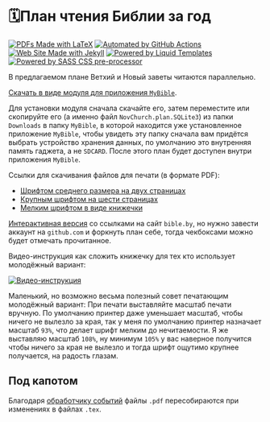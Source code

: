 # 🗓План чтения Библии за год

[![PDFs Made with LaTeX](https://img.shields.io/badge/LaTeX-47A141?style=for-the-badge&logo=LaTeX&logoColor=white)](https://www.latex-project.org)
[![Automated by GitHub Actions](https://img.shields.io/badge/GitHub_Actions-2088FF?style=for-the-badge&logo=github-actions&logoColor=white)](https://github.com/features/actions)
[![Web Site Made with Jekyll](https://img.shields.io/badge/jekyll-3.9.0-blue.svg)](https://jekyllrb.com)
[![Powered by Liquid Templates](https://img.shields.io/badge/liquid-4.0.3-blue.svg)](https://shopify.github.io/liquid/)
[![Powered by SASS CSS pre-processor](https://img.shields.io/badge/sass-3.7.4-blue.svg)](https://sass-lang.com)

В предлагаемом плане Ветхий и Новый заветы читаются параллельно.

[Cкачать в виде модуля для приложения `MyBible`][00].

Для установки модуля сначала скачайте его, затем переместите или скопируйте его (а именно файл `NovChurch.plan.SQLite3`) из папки `Downloads` в папку `MyBible`, в которой находится уже установленное приложение `MyBible`, чтобы увидеть эту папку сначала вам придётся выбрать устройство хранения данных, по умолчанию это внутренняя память гаджета, а не `SDCARD`. После этого план будет доступен внутри приложения `MyBible`.

Ссылки для скачивания файлов для печати (в формате PDF):

- [Шрифтом среднего размера на двух страницах][01]
- [Крупным шрифтом на шести страницах][02]
- [Мелким шрифтом в виде книжечки][03]

[Интерактивная версия][04] со ссылками на сайт `bible.by`, но нужно завести аккаунт на `github.com` и форкнуть план себе, тогда чекбоксами можно будет отмечать прочитанное.

Видео-инструкция как сложить книжечку для тех кто использует молодёжный вариант:

[![Видео-инструкция](https://i.ytimg.com/vi/IAb31rIeGZo/hqdefault.jpg)](https://www.youtube.com/watch?v=IAb31rIeGZo)

Маленький, но возможно весьма полезный совет печатающим молодёжный вариант: При печати выставляйте масштаб печати вручную. По умолчанию принтер даже уменьшает масштаб, чтобы ничего не вылезло за края, так у меня по умолчанию принтер назначает масштаб `93%`, что делает шрифт мелким до нечитаемости. Я же выставляю масштаб `108%`, ну минимум `105%` у вас наверное получится чтобы ничего за края не вылезло и тогда шрифт ощутимо крупнее получается, на радость глазам. 

## Под капотом

Благодаря [обработчику событий][05] файлы `.pdf` пересобираются при изменениях в файлах `.tex`.

[00]: ./download/NOVCHURCH-p.plan.SQLite3
[01]: ./download/commonplan.pdf
[02]: ./download/eldersplan.pdf
[03]: ./download/youthplan.pdf
[04]: https://gist.github.com/a1ip/ace8fca44da7bd67cbf3100a645a2046
[05]: .github/workflows/latex2pdf.yml
